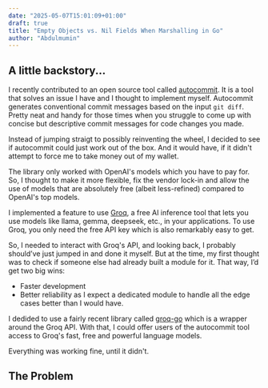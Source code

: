 ```yaml
---
date: "2025-05-07T15:01:09+01:00"
draft: true
title: "Empty Objects vs. Nil Fields When Marshalling in Go"
author: "Abdulmumin"
---
```


## A little backstory...

I recently contributed to an open source tool called [autocommit](https://github.com/christian-gama/autocommit). It is a tool that solves an issue I have and I thought to implement myself. Autocommit generates conventional commit messages based on the input `git diff`. Pretty neat and handy for those times when you struggle to come up with concise but descriptive commit messages for code changes you made.

Instead of jumping straigt to possibly reinventing the wheel, I decided to see if autocommit could just work out of the box. And it would have, if it didn't attempt to force me to take money out of my wallet.

The library only worked with OpenAI's models which you have to pay for. So, I thought to make it more flexible, fix the vendor lock-in and allow the use of models that are absolutely free (albeit less-refined) compared to OpenAI's top models.

I implemented a feature to use [Groq](https://console.groq.com), a free AI inference tool that lets you use models like llama, gemma, deepseek, etc., in your applications. To use Groq, you only need the free API key which is also remarkably easy to get.

So, I needed to interact with Groq's API, and looking back, I probably should’ve just jumped in and done it myself. But at the time, my first thought was to check if someone else had already built a module for it. That way, I’d get two big wins:

- Faster development
- Better reliability as I expect a dedicated module to handle all the edge cases better than I would have.

I dedided to use a fairly recent library called [groq-go](https://github.com/hasitpbhatt/groq-go) which is a wrapper around the Groq API. With that, I could offer users of the autocommit tool access to Groq's fast, free and powerful language models.

Everything was working fine, until it didn't.

## The Problem
